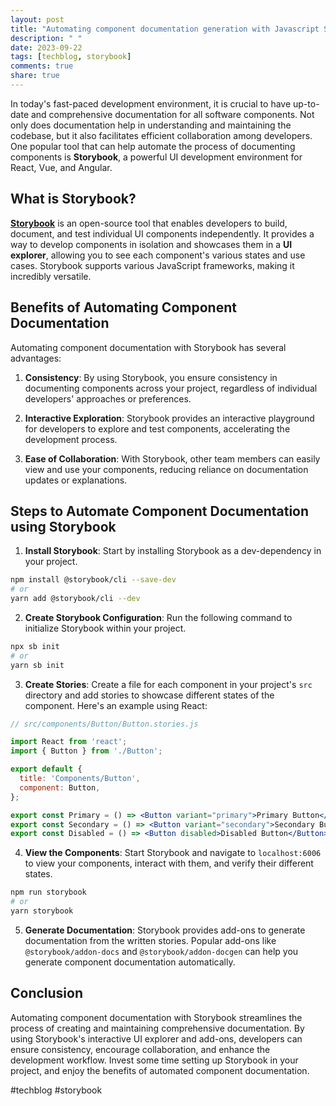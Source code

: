```yaml
---
layout: post
title: "Automating component documentation generation with Javascript Storybook"
description: " "
date: 2023-09-22
tags: [techblog, storybook]
comments: true
share: true
---
```


In today's fast-paced development environment, it is crucial to have up-to-date and comprehensive documentation for all software components. Not only does documentation help in understanding and maintaining the codebase, but it also facilitates efficient collaboration among developers. One popular tool that can help automate the process of documenting components is **Storybook**, a powerful UI development environment for React, Vue, and Angular.

## What is Storybook?

[**Storybook**](https://storybook.js.org/) is an open-source tool that enables developers to build, document, and test individual UI components independently. It provides a way to develop components in isolation and showcases them in a **UI explorer**, allowing you to see each component's various states and use cases. Storybook supports various JavaScript frameworks, making it incredibly versatile.

## Benefits of Automating Component Documentation

Automating component documentation with Storybook has several advantages:

1. **Consistency**: By using Storybook, you ensure consistency in documenting components across your project, regardless of individual developers' approaches or preferences.

2. **Interactive Exploration**: Storybook provides an interactive playground for developers to explore and test components, accelerating the development process.

3. **Ease of Collaboration**: With Storybook, other team members can easily view and use your components, reducing reliance on documentation updates or explanations.

## Steps to Automate Component Documentation using Storybook

1. **Install Storybook**: Start by installing Storybook as a dev-dependency in your project.

```bash
npm install @storybook/cli --save-dev
# or
yarn add @storybook/cli --dev
```

2. **Create Storybook Configuration**: Run the following command to initialize Storybook within your project.

```bash
npx sb init
# or
yarn sb init
```

3. **Create Stories**: Create a file for each component in your project's `src` directory and add stories to showcase different states of the component. Here's an example using React:

```jsx
// src/components/Button/Button.stories.js

import React from 'react';
import { Button } from './Button';

export default {
  title: 'Components/Button',
  component: Button,
};

export const Primary = () => <Button variant="primary">Primary Button</Button>;
export const Secondary = () => <Button variant="secondary">Secondary Button</Button>;
export const Disabled = () => <Button disabled>Disabled Button</Button>;
```

4. **View the Components**: Start Storybook and navigate to `localhost:6006` to view your components, interact with them, and verify their different states.

```bash
npm run storybook
# or
yarn storybook
```

5. **Generate Documentation**: Storybook provides add-ons to generate documentation from the written stories. Popular add-ons like `@storybook/addon-docs` and `@storybook/addon-docgen` can help you generate component documentation automatically.

## Conclusion

Automating component documentation with Storybook streamlines the process of creating and maintaining comprehensive documentation. By using Storybook's interactive UI explorer and add-ons, developers can ensure consistency, encourage collaboration, and enhance the development workflow. Invest some time setting up Storybook in your project, and enjoy the benefits of automated component documentation. 

#techblog #storybook